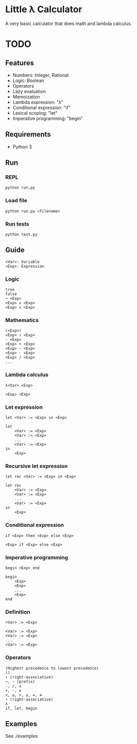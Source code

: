# Little λ Calculator
A very basic calculator that does math and lambda calculus.

# TODO

## Features
* Numbers: Integer, Rational
* Logic: Boolean
* Operators
* Lazy evaluation
* Memoization
* Lambda expression: "λ"
* Conditional expression: "if"
* Lexical scoping: "let"
* Imperative programming: "begin"

## Requirements
* Python 3

## Run
### REPL
```
python run.py
```

### Load file
```
python run.py <filename>
```

### Run tests
```
python test.py
```

## Guide
```
<Var>: Variable
<Exp>: Expression
```

### Logic
```
true
false
¬ <Exp>
<Exp> ∧ <Exp>
<Exp> ∨ <Exp>
```

### Mathematics
```
(<Exp>)
<Exp> ↑ <Exp>
- <Exp>
<Exp> + <Exp>
<Exp> - <Exp>
<Exp> ⋅ <Exp>
<Exp> / <Exp>
...
```

### Lambda calculus
```
λ<Var>.<Exp>
```
```
<Exp> <Exp>
```

### Let expression
```
let <Var> := <Exp> in <Exp>
```
```
let
    <Var> := <Exp>
    <Var> := <Exp>
    ...
    <Var> := <Exp>
in
    <Exp>
```

### Recursive let expression
```
let rec <Var> := <Exp> in <Exp>
```
```
let rec
    <Var> := <Exp>
    <Var> := <Exp>
    ...
    <Var> := <Exp>
in
    <Exp>
```

### Conditional expression
```
if <Exp> then <Exp> else <Exp>
```
```
<Exp> if <Exp> else <Exp>
```

### Imperative programming
```
begin <Exp> end
```
```
begin
    <Exp>
    <Exp>
    ...
    <Exp>
end
```

### Definition
```
<Var> := <Exp>
```
```
<Var> := <Exp>
<Var> := <Exp>
...
<Var> := <Exp>
```

### Operators
```
(Highest precedence to lowest precedence)
()
↑ (right-associative)
¬, - (prefix)
⋅, /, ∧
+, -, ∨
<, ≤, >, ≥, =, ≠
∘ (right-associative)
λ
if, let, begin
```

## Examples
See ./examples